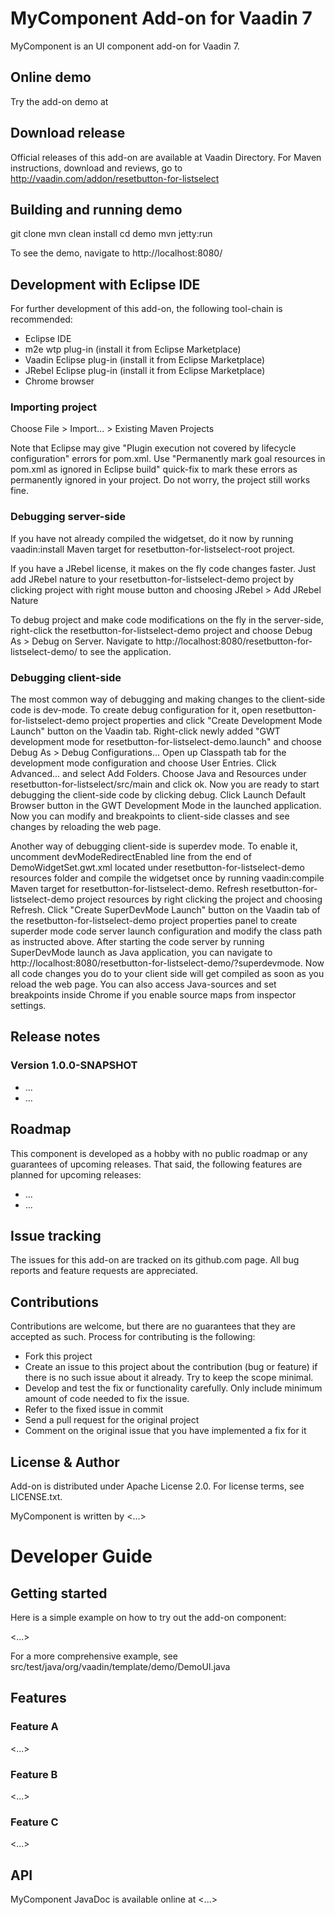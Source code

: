 # MyComponent Add-on for Vaadin 7

MyComponent is an UI component add-on for Vaadin 7.

## Online demo

Try the add-on demo at <url of the online demo>

## Download release

Official releases of this add-on are available at Vaadin Directory. For Maven instructions, download and reviews, go to http://vaadin.com/addon/resetbutton-for-listselect

## Building and running demo

git clone <url of the MyComponent repository>
mvn clean install
cd demo
mvn jetty:run

To see the demo, navigate to http://localhost:8080/

## Development with Eclipse IDE

For further development of this add-on, the following tool-chain is recommended:
- Eclipse IDE
- m2e wtp plug-in (install it from Eclipse Marketplace)
- Vaadin Eclipse plug-in (install it from Eclipse Marketplace)
- JRebel Eclipse plug-in (install it from Eclipse Marketplace)
- Chrome browser

### Importing project

Choose File > Import... > Existing Maven Projects

Note that Eclipse may give "Plugin execution not covered by lifecycle configuration" errors for pom.xml. Use "Permanently mark goal resources in pom.xml as ignored in Eclipse build" quick-fix to mark these errors as permanently ignored in your project. Do not worry, the project still works fine. 

### Debugging server-side

If you have not already compiled the widgetset, do it now by running vaadin:install Maven target for resetbutton-for-listselect-root project.

If you have a JRebel license, it makes on the fly code changes faster. Just add JRebel nature to your resetbutton-for-listselect-demo project by clicking project with right mouse button and choosing JRebel > Add JRebel Nature

To debug project and make code modifications on the fly in the server-side, right-click the resetbutton-for-listselect-demo project and choose Debug As > Debug on Server. Navigate to http://localhost:8080/resetbutton-for-listselect-demo/ to see the application.

### Debugging client-side

The most common way of debugging and making changes to the client-side code is dev-mode. To create debug configuration for it, open resetbutton-for-listselect-demo project properties and click "Create Development Mode Launch" button on the Vaadin tab. Right-click newly added "GWT development mode for resetbutton-for-listselect-demo.launch" and choose Debug As > Debug Configurations... Open up Classpath tab for the development mode configuration and choose User Entries. Click Advanced... and select Add Folders. Choose Java and Resources under resetbutton-for-listselect/src/main and click ok. Now you are ready to start debugging the client-side code by clicking debug. Click Launch Default Browser button in the GWT Development Mode in the launched application. Now you can modify and breakpoints to client-side classes and see changes by reloading the web page. 

Another way of debugging client-side is superdev mode. To enable it, uncomment devModeRedirectEnabled line from the end of DemoWidgetSet.gwt.xml located under resetbutton-for-listselect-demo resources folder and compile the widgetset once by running vaadin:compile Maven target for resetbutton-for-listselect-demo. Refresh resetbutton-for-listselect-demo project resources by right clicking the project and choosing Refresh. Click "Create SuperDevMode Launch" button on the Vaadin tab of the resetbutton-for-listselect-demo project properties panel to create superder mode code server launch configuration and modify the class path as instructed above. After starting the code server by running SuperDevMode launch as Java application, you can navigate to http://localhost:8080/resetbutton-for-listselect-demo/?superdevmode. Now all code changes you do to your client side will get compiled as soon as you reload the web page. You can also access Java-sources and set breakpoints inside Chrome if you enable source maps from inspector settings. 

 
## Release notes

### Version 1.0.0-SNAPSHOT
- ...
- ...

## Roadmap

This component is developed as a hobby with no public roadmap or any guarantees of upcoming releases. That said, the following features are planned for upcoming releases:
- ...
- ...

## Issue tracking

The issues for this add-on are tracked on its github.com page. All bug reports and feature requests are appreciated. 

## Contributions

Contributions are welcome, but there are no guarantees that they are accepted as such. Process for contributing is the following:
- Fork this project
- Create an issue to this project about the contribution (bug or feature) if there is no such issue about it already. Try to keep the scope minimal.
- Develop and test the fix or functionality carefully. Only include minimum amount of code needed to fix the issue.
- Refer to the fixed issue in commit
- Send a pull request for the original project
- Comment on the original issue that you have implemented a fix for it

## License & Author

Add-on is distributed under Apache License 2.0. For license terms, see LICENSE.txt.

MyComponent is written by <...>

# Developer Guide

## Getting started

Here is a simple example on how to try out the add-on component:

<...>

For a more comprehensive example, see src/test/java/org/vaadin/template/demo/DemoUI.java

## Features

### Feature A

<...>

### Feature B

<...>

### Feature C

<...>

## API

MyComponent JavaDoc is available online at <...>